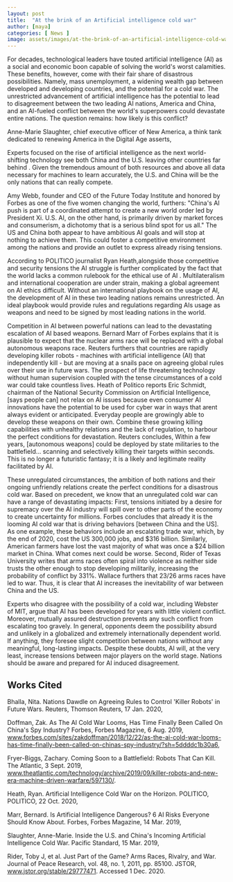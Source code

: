 ```yaml
---
layout: post
title:  "At the brink of an Artificial intelligence cold war"
author: [maya]
categories: [ News ]
image: assets/images/at-the-brink-of-an-artificial-intelligence-cold-war.png
---
```


For decades, technological leaders have touted artificial intelligence (AI) as a social and economic boon capable of solving the world's worst calamities. These benefits, however, come with their fair share of disastrous possibilities. Namely, mass unemployment, a widening wealth gap between developed and developing countries, and the potential for a cold war. The unrestricted advancement of artificial intelligence has the potential to lead to disagreement between the two leading AI nations, America and China, and an AI-fueled conflict between the world's superpowers could devastate entire nations. The question remains: how likely is this conflict?

Anne-Marie Slaughter, chief executive officer of New America, a think  tank dedicated to renewing America in the Digital Age asserts, 

Experts focused on the rise of artificial intelligence as the next world-shifting
  technology  see both China and the U.S. leaving other countries far behind . Given
  the tremendous amount of both resources and above all data necessary for machines to
  learn accurately, the U.S. and China will be the only nations that can really compete. 

Amy Webb, founder and CEO of the Future Today Institute and honored by Forbes as one of the five women changing the world, furthers: "China's AI push is part of a coordinated attempt to create a new world order led by President Xi. U.S. AI, on the other hand, is primarily driven by market forces and consumerism, a dichotomy that is a serious blind spot for us all." The US and China both appear to have ambitious AI goals and will stop at nothing to achieve them. This could foster a competitive environment among the nations and provide an outlet to express already rising tensions. 

According to POLITICO journalist Ryan Heath,alongside those competitive and security tensions the AI struggle is further complicated by the fact that the world lacks a common rulebook for the ethical use of AI . Multilateralism and international cooperation are under strain, making a global agreement on AI ethics difficult. Without an international playbook on the usage of AI, the development of AI in these two leading nations remains unrestricted. An ideal playbook would provide rules and regulations regarding AIs usage as weapons and need to be signed by most leading nations in the world.

Competition in AI between powerful nations can lead to the devastating escalation of AI based weapons.  Bernard Marr of Forbes explains that it is plausible to expect that the nuclear arms race will be replaced with a global autonomous weapons race. Reuters furthers that countries are rapidly developing killer robots - machines with artificial intelligence (AI) that independently kill - but are moving at a snails pace on agreeing global rules over their use in future wars. The prospect of life threatening technology without human supervision coupled with the tense circumstances of a cold war could take countless lives. Heath of Politico reports Eric Schmidt, chairman of the National Security Commission on Artificial Intelligence, [says people can] not relax on AI issues because even consumer AI innovations have the potential to be used for cyber war in ways that arent always evident or anticipated. Everyday people are growingly able to develop these weapons on their own. Combine these growing killing capabilities with unhealthy relations and the lack of regulation, to harbour the perfect conditions for devastation. Reuters concludes, Within a few years, [autonomous weapons] could be deployed by state militaries to the battlefield... scanning and selectively killing their targets within seconds. This is no longer a futuristic fantasy; it is a likely and legitimate reality facilitated by AI. 

These unregulated circumstances, the ambition of both nations and their ongoing unfriendly relations create the perfect conditions for a disastrous cold war. Based on precedent, we know that an unregulated cold war can have a range of devastating impacts: First, tensions initiated by a desire for supremacy over the AI industry will spill over to other parts of the economy to create uncertainty for millions. Forbes concludes that already it is the looming AI cold war that is driving behaviors [between China and the US].  As one example, these behaviors include an escalating trade war, which, by the end of 2020, cost the US 300,000 jobs, and $316 billion. Similarly, American farmers have lost the vast majority of what was once a $24 billion market in China. What comes next could be worse. Second, Rider of Texas University writes that arms races often spiral into violence as neither side trusts the other enough to stop developing militarily, increasing the probability of conflict by 331%. Wallace furthers that 23/26 arms races have led to war. Thus, it is clear that AI increases the inevitability of war between China and the US. 

Experts who disagree with the possibility of a cold war, including Webster of MIT, argue that AI has been developed for years with little violent conflict. Moreover, mutually assured destruction prevents any such conflict from escalating too gravely. In general, opponents deem the possibility absurd and unlikely in a globalized and extremely internationally dependent world. If anything, they foresee slight competition between nations without any meaningful, long-lasting impacts. Despite these doubts, AI will, at the very least, increase tensions between major players on the world stage. Nations should be aware and prepared for AI induced disagreement. 

## Works Cited 

Bhalla, Nita. Nations Dawdle on Agreeing Rules to Control 'Killer Robots' in Future Wars. Reuters, Thomson Reuters, 17 Jan. 2020, 

Doffman, Zak. As The AI Cold War Looms, Has Time Finally Been Called On China's Spy Industry? Forbes, Forbes Magazine, 6 Aug. 2019, www.forbes.com/sites/zakdoffman/2018/12/22/as-the-ai-cold-war-looms-has-time-finally-been-called-on-chinas-spy-industry/?sh=5ddddc1b30a6,

Fryer-Biggs, Zachary. Coming Soon to a Battlefield: Robots That Can Kill. The Atlantic, 3 Sept. 2019, www.theatlantic.com/technology/archive/2019/09/killer-robots-and-new-era-machine-driven-warfare/597130/. 

Heath, Ryan. Artificial Intelligence Cold War on the Horizon. POLITICO, POLITICO, 22 Oct. 2020, 

Marr, Bernard. Is Artificial Intelligence Dangerous? 6 AI Risks Everyone Should Know About. Forbes, Forbes Magazine, 14 Mar. 2019, 

Slaughter, Anne-Marie. Inside the U.S. and China's Incoming Artificial Intelligence Cold War. Pacific Standard, 15 Mar. 2019, 

Rider, Toby J, et al. Just Part of the Game? Arms Races, Rivalry, and War. Journal of Peace Research, vol. 48, no. 1, 2011, pp. 85100. JSTOR, www.jstor.org/stable/29777471. Accessed 1 Dec. 2020. 


